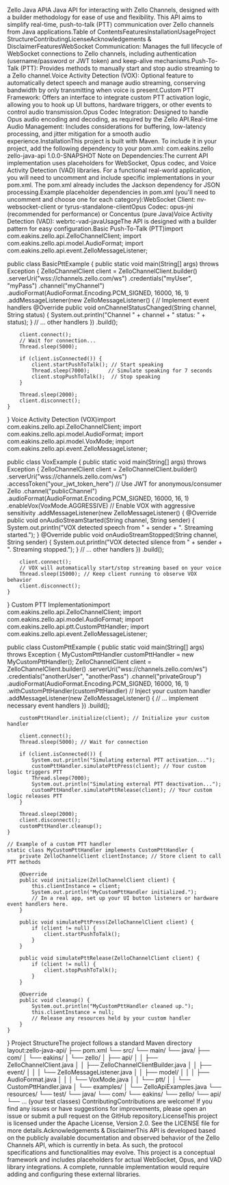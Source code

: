 Zello Java APIA Java API for interacting with Zello Channels, designed with a builder methodology for ease of use and flexibility. This API aims to simplify real-time, push-to-talk (PTT) communication over Zello channels from Java applications.Table of ContentsFeaturesInstallationUsageProject StructureContributingLicenseAcknowledgements & DisclaimerFeaturesWebSocket Communication: Manages the full lifecycle of WebSocket connections to Zello channels, including authentication (username/password or JWT token) and keep-alive mechanisms.Push-To-Talk (PTT): Provides methods to manually start and stop audio streaming to a Zello channel.Voice Activity Detection (VOX): Optional feature to automatically detect speech and manage audio streaming, conserving bandwidth by only transmitting when voice is present.Custom PTT Framework: Offers an interface to integrate custom PTT activation logic, allowing you to hook up UI buttons, hardware triggers, or other events to control audio transmission.Opus Codec Integration: Designed to handle Opus audio encoding and decoding, as required by the Zello API.Real-time Audio Management: Includes considerations for buffering, low-latency processing, and jitter mitigation for a smooth audio experience.InstallationThis project is built with Maven. To include it in your project, add the following dependency to your pom.xml:<dependency>
<groupId>com.eakins.zello</groupId>
<artifactId>zello-java-api</artifactId>
<version>1.0.0-SNAPSHOT</version>
</dependency>
Note on Dependencies:The current API implementation uses placeholders for WebSocket, Opus codec, and Voice Activity Detection (VAD) libraries. For a functional real-world application, you will need to uncomment and include specific implementations in your pom.xml. The pom.xml already includes the Jackson dependency for JSON processing.Example placeholder dependencies in pom.xml (you'll need to uncomment and choose one for each category):WebSocket Client: nv-websocket-client or tyrus-standalone-clientOpus Codec: opus-jni (recommended for performance) or Concentus (pure Java)Voice Activity Detection (VAD): webrtc-vad-javaUsageThe API is designed with a builder pattern for easy configuration.Basic Push-To-Talk (PTT)import com.eakins.zello.api.ZelloChannelClient;
import com.eakins.zello.api.model.AudioFormat;
import com.eakins.zello.api.event.ZelloMessageListener;

public class BasicPttExample {
public static void main(String[] args) throws Exception {
ZelloChannelClient client = ZelloChannelClient.builder()
.serverUri("wss://channels.zello.com/ws")
.credentials("myUser", "myPass")
.channel("myChannel")
.audioFormat(AudioFormat.Encoding.PCM_SIGNED, 16000, 16, 1)
.addMessageListener(new ZelloMessageListener() {
// Implement event handlers
@Override
public void onChannelStatusChanged(String channel, String status) {
System.out.println("Channel " + channel + " status: " + status);
}
// ... other handlers
})
.build();

        client.connect();
        // Wait for connection...
        Thread.sleep(5000);

        if (client.isConnected()) {
            client.startPushToTalk(); // Start speaking
            Thread.sleep(7000);      // Simulate speaking for 7 seconds
            client.stopPushToTalk();  // Stop speaking
        }

        Thread.sleep(2000);
        client.disconnect();
    }
}
Voice Activity Detection (VOX)import com.eakins.zello.api.ZelloChannelClient;
import com.eakins.zello.api.model.AudioFormat;
import com.eakins.zello.api.model.VoxMode;
import com.eakins.zello.api.event.ZelloMessageListener;

public class VoxExample {
public static void main(String[] args) throws Exception {
ZelloChannelClient client = ZelloChannelClient.builder()
.serverUri("wss://channels.zello.com/ws")
.accessToken("your_jwt_token_here") // Use JWT for anonymous/consumer Zello
.channel("publicChannel")
.audioFormat(AudioFormat.Encoding.PCM_SIGNED, 16000, 16, 1)
.enableVox(VoxMode.AGGRESSIVE) // Enable VOX with aggressive sensitivity
.addMessageListener(new ZelloMessageListener() {
@Override
public void onAudioStreamStarted(String channel, String sender) {
System.out.println("VOX detected speech from " + sender + ". Streaming started.");
}
@Override
public void onAudioStreamStopped(String channel, String sender) {
System.out.println("VOX detected silence from " + sender + ". Streaming stopped.");
}
// ... other handlers
})
.build();

        client.connect();
        // VOX will automatically start/stop streaming based on your voice
        Thread.sleep(15000); // Keep client running to observe VOX behavior
        client.disconnect();
    }
}
Custom PTT Implementationimport com.eakins.zello.api.ZelloChannelClient;
import com.eakins.zello.api.model.AudioFormat;
import com.eakins.zello.api.ptt.CustomPttHandler;
import com.eakins.zello.api.event.ZelloMessageListener;

public class CustomPttExample {
public static void main(String[] args) throws Exception {
MyCustomPttHandler customPttHandler = new MyCustomPttHandler();
ZelloChannelClient client = ZelloChannelClient.builder()
.serverUri("wss://channels.zello.com/ws")
.credentials("anotherUser", "anotherPass")
.channel("privateGroup")
.audioFormat(AudioFormat.Encoding.PCM_SIGNED, 16000, 16, 1)
.withCustomPttHandler(customPttHandler) // Inject your custom handler
.addMessageListener(new ZelloMessageListener() {
// ... implement necessary event handlers
})
.build();

        customPttHandler.initialize(client); // Initialize your custom handler

        client.connect();
        Thread.sleep(5000); // Wait for connection

        if (client.isConnected()) {
            System.out.println("Simulating external PTT activation...");
            customPttHandler.simulatePttPress(client); // Your custom logic triggers PTT
            Thread.sleep(7000);
            System.out.println("Simulating external PTT deactivation...");
            customPttHandler.simulatePttRelease(client); // Your custom logic releases PTT
        }

        Thread.sleep(2000);
        client.disconnect();
        customPttHandler.cleanup();
    }

    // Example of a custom PTT handler
    static class MyCustomPttHandler implements CustomPttHandler {
        private ZelloChannelClient clientInstance; // Store client to call PTT methods

        @Override
        public void initialize(ZelloChannelClient client) {
            this.clientInstance = client;
            System.out.println("MyCustomPttHandler initialized.");
            // In a real app, set up your UI button listeners or hardware event handlers here.
        }

        public void simulatePttPress(ZelloChannelClient client) {
            if (client != null) {
                client.startPushToTalk();
            }
        }

        public void simulatePttRelease(ZelloChannelClient client) {
            if (client != null) {
                client.stopPushToTalk();
            }
        }

        @Override
        public void cleanup() {
            System.out.println("MyCustomPttHandler cleaned up.");
            this.clientInstance = null;
            // Release any resources held by your custom handler
        }
    }
}
Project StructureThe project follows a standard Maven directory layout:zello-java-api/
├── pom.xml
└── src/
└── main/
└── java/
├── com/
│   └── eakins/
│       └── zello/
│           ├── api/
│           │   ├── ZelloChannelClient.java
│           │   ├── ZelloChannelClientBuilder.java
│           │   ├── event/
│           │   │   └── ZelloMessageListener.java
│           │   ├── model/
│           │   │   ├── AudioFormat.java
│           │   │   └── VoxMode.java
│           │   └── ptt/
│           │       └── CustomPttHandler.java
│           └── examples/
│               └── ZelloApiExamples.java
└── resources/
└── test/
└── java/
└── com/
└── eakins/
└── zello/
└── api/
└── ... (your test classes)
ContributingContributions are welcome! If you find any issues or have suggestions for improvements, please open an issue or submit a pull request on the GitHub repository.LicenseThis project is licensed under the Apache License, Version 2.0. See the LICENSE file for more details.Acknowledgements & DisclaimerThis API is developed based on the publicly available documentation and observed behavior of the Zello Channels API, which is currently in beta. As such, the protocol specifications and functionalities may evolve. This project is a conceptual framework and includes placeholders for actual WebSocket, Opus, and VAD library integrations. A complete, runnable implementation would require adding and configuring these external libraries.